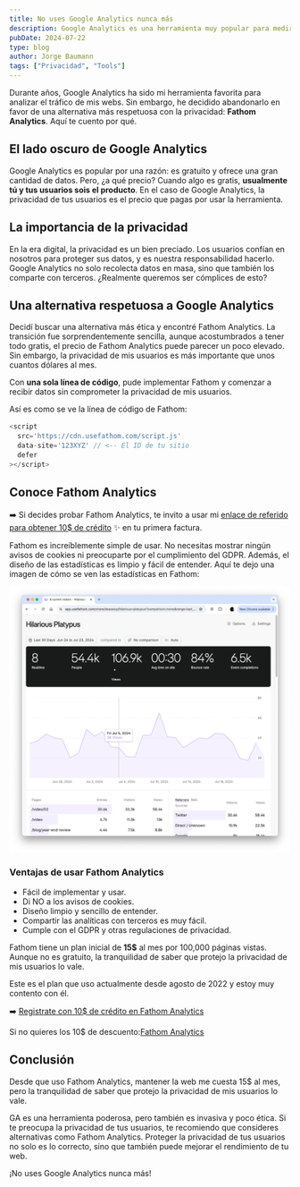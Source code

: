 ```yaml
---
title: No uses Google Analytics nunca más
description: Google Analytics es una herramienta muy popular para medir el tráfico de un sitio web, pero también es una herramienta que viola la privacidad de los usuarios, no deberías usarla. Además te explico cómo puedes proteger la privacidad de tus usuarios y mejorar el rendimiento de tu web.
pubDate: 2024-07-22
type: blog
author: Jorge Baumann
tags: ["Privacidad", "Tools"] 
---
```


Durante años, Google Analytics ha sido mi herramienta favorita para analizar el tráfico de mis webs. Sin embargo, he decidido abandonarlo en favor de una alternativa más respetuosa con la privacidad: **Fathom Analytics**. Aquí te cuento por qué.

## El lado oscuro de Google Analytics
Google Analytics es popular por una razón: es gratuito y ofrece una gran cantidad de datos. Pero, ¿a qué precio? Cuando algo es gratis, **usualmente tú y tus usuarios sois el producto**. En el caso de Google Analytics, la privacidad de tus usuarios es el precio que pagas por usar la herramienta.

## La importancia de la privacidad
En la era digital, la privacidad es un bien preciado. Los usuarios confían en nosotros para proteger sus datos, y es nuestra responsabilidad hacerlo. Google Analytics no solo recolecta datos en masa, sino que también los comparte con terceros. ¿Realmente queremos ser cómplices de esto?

## Una alternativa respetuosa a Google Analytics
Decidí buscar una alternativa más ética y encontré Fathom Analytics. La transición fue sorprendentemente sencilla, aunque acostumbrados a tener todo gratis, el precio de Fathom Analytics puede parecer un poco elevado. Sin embargo, la privacidad de mis usuarios es más importante que unos cuantos dólares al mes.

Con **una sola línea de código**, pude implementar Fathom y comenzar a recibir datos sin comprometer la privacidad de mis usuarios.

Así es como se ve la línea de código de Fathom:
```javascript
<script 
  src='https://cdn.usefathom.com/script.js'
  data-site='123XYZ' // <-- El ID de tu sitio
  defer
></script>
```

## Conoce Fathom Analytics

➡️ Si decides probar Fathom Analytics, te invito a usar mi [enlace de referido para obtener 10$ de crédito](https://usefathom.com/ref/RAWNZT) ✨ en tu primera factura.

Fathom es increíblemente simple de usar. No necesitas mostrar ningún avisos de cookies ni preocuparte por el cumplimiento del GDPR. Además, el diseño de las estadísticas es limpio y fácil de entender. Aquí te dejo una imagen de cómo se ven las estadísticas en Fathom:

![Fathom Analytics Example](../../assets/blog/no-uses-google-analytics-nunca-mas/fathom1.webp)

### Ventajas de usar Fathom Analytics
- Fácil de implementar y usar.
- Di NO a los avisos de cookies.
- Diseño limpio y sencillo de entender.
- Compartir las analíticas con terceros es muy fácil.
- Cumple con el GDPR y otras regulaciones de privacidad.

Fathom tiene un plan inicial de **15$** al mes por 100,000 páginas vistas. Aunque no es gratuito, la tranquilidad de saber que protejo la privacidad de mis usuarios lo vale. 

Este es el plan que uso actualmente desde agosto de 2022 y estoy muy contento con él.

➡️ [Registrate con 10$ de crédito en Fathom Analytics](https://usefathom.com/ref/RAWNZT)

Si no quieres los 10$ de descuento:[Fathom Analytics](https://usefathom.com/)

## Conclusión

Desde que uso Fathom Analytics, mantener la web me cuesta 15$ al mes, pero la tranquilidad de saber que protejo la privacidad de mis usuarios lo vale. 

GA es una herramienta poderosa, pero también es invasiva y poco ética. Si te preocupa la privacidad de tus usuarios, te recomiendo que consideres alternativas como Fathom Analytics. Proteger la privacidad de tus usuarios no solo es lo correcto, sino que también puede mejorar el rendimiento de tu web. 

¡No uses Google Analytics nunca más!